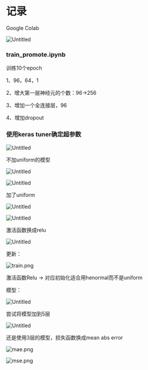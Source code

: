 # 记录

Google Colab

![Untitled](imgs/Untitled.png)

### train_promote.ipynb

训练10个epoch

1、96，64，1

2、增大第一层神经元的个数：96→256

3、增加一个全连接层，96

4、增加dropout

### 使用keras tuner确定超参数

![Untitled](imgs/Untitled%201.png)

不加uniform的模型

![Untitled](imgs/Untitled%202.png)

![Untitled](imgs/Untitled%203.png)

加了uniform

![Untitled](imgs/Untitled%204.png)

![Untitled](imgs/Untitled%205.png)

激活函数换成relu

![Untitled](imgs/Untitled%206.png)

更新：

![train.png](imgs/train.png)

激活函数Relu → 对应初始化适合用henormal而不是uniform

模型：

![Untitled](imgs/Untitled%207.png)

尝试将模型加到5层

![Untitled](imgs/Untitled%208.png)

还是使用3层的模型，损失函数换成mean abs error

![mae.png](imgs/mae.png)

![mse.png](imgs/mse.png)